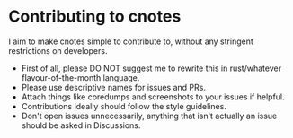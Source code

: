 # Contributing to cnotes
I aim to make cnotes simple to contribute to, without any stringent restrictions on developers.
* First of all, please DO NOT suggest me to rewrite this in rust/whatever flavour-of-the-month language.
* Please use descriptive names for issues and PRs.
* Attach things like coredumps and screenshots to your issues if helpful.
* Contributions ideally should follow the style guidelines.
* Don't open issues unnecessarily, anything that isn't actually an issue should be asked in Discussions.